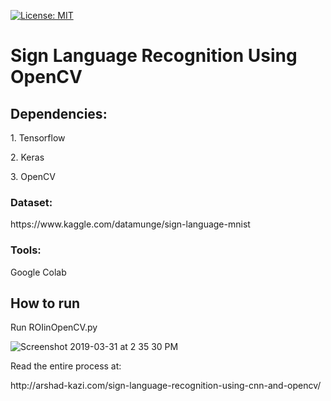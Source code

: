 [![License: MIT](https://img.shields.io/badge/License-MIT-yellow.svg)](https://opensource.org/licenses/MIT)
<h1>Sign Language Recognition Using OpenCV</h1>
<h2>Dependencies:</h2>
  <p>1. Tensorflow</p>
  <p>2. Keras</p>
  <p>3. OpenCV</p> 
   
   
<h3>Dataset:</h3>  
<link>https://www.kaggle.com/datamunge/sign-language-mnist</link> 
  
<h3>Tools:</h3> 
  <p>Google Colab</p> 

<h2>How to run</h2>
<p>Run ROIinOpenCV.py</p>


![Screenshot 2019-03-31 at 2 35 30 PM](https://user-images.githubusercontent.com/29236532/55287090-3f2a2c00-53c2-11e9-92ac-2b04f391b06d.png)



<p>Read the entire process at:</p>
<link>http://arshad-kazi.com/sign-language-recognition-using-cnn-and-opencv/</link>
